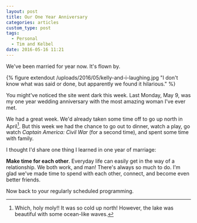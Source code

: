 ```yaml
---
layout: post
title: Our One Year Anniversary
categories: articles
custom_type: post
tags:
  - Personal
  - Tim and Kelbel
date: 2016-05-16 11:21
---
```

We've been married for year now. It's flown by.

{% figure extendout /uploads/2016/05/kelly-and-i-laughing.jpg "I don't know what was said or done, but apparently we found it hilarious." %}

You might've noticed the site went dark this week. Last Monday, May 9, was my one year wedding anniversary with the most amazing woman I've ever met.

We had a great week. We'd already taken some time off to go up north in April[^1]. But this week we had the chance to go out to dinner, watch a play, go watch *Captain America: Civil War* (for a second time), and spent some time with family.

I thought I'd share one thing I learned in one year of marriage:

**Make time for each other**. Everyday life can easily get in the way of a relationship. We both work, and man! There's always so much to do. I'm glad we've made time to spend with each other, connect, and become even better friends.

Now back to your regularly scheduled programming.


[^1]: Which, holy moly!! It was so cold up north! However, the lake was beautiful with some ocean-like waves.
